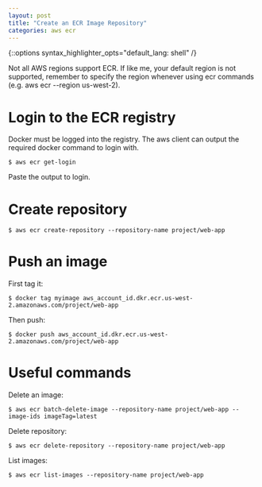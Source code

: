```yaml
---
layout: post
title: "Create an ECR Image Repository"
categories: aws ecr
---
```

{::options syntax_highlighter_opts="default_lang: shell" /}

<div class="note">
    Not all AWS regions support ECR. If like me, your default region is not
    supported, remember to specify the region whenever using ecr commands (e.g.
    aws ecr --region us-west-2).
</div>

Login to the ECR registry
=========================

Docker must be logged into the registry. The aws client can output the required
docker command to login with.

    $ aws ecr get-login

Paste the output to login.

Create repository
=================

    $ aws ecr create-repository --repository-name project/web-app

Push an image
=============

First tag it:

    $ docker tag myimage aws_account_id.dkr.ecr.us-west-2.amazonaws.com/project/web-app

Then push:

    $ docker push aws_account_id.dkr.ecr.us-west-2.amazonaws.com/project/web-app

Useful commands
===============

Delete an image:

    $ aws ecr batch-delete-image --repository-name project/web-app --image-ids imageTag=latest

Delete repository:

    $ aws ecr delete-repository --repository-name project/web-app

List images:

    $ aws ecr list-images --repository-name project/web-app
